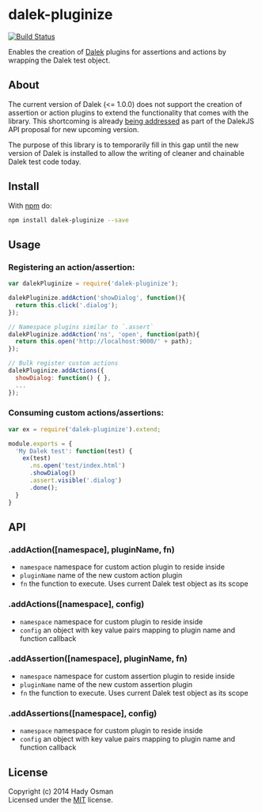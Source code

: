 # dalek-pluginize

[![Build Status](https://travis-ci.org/hadynz/dalek-pluginize.svg)](https://travis-ci.org/hadynz/dalek-pluginize)

Enables the creation of [Dalek][dalekjs] plugins for assertions and actions by wrapping the Dalek test object.

## About

The current version of Dalek (<= 1.0.0) does not support the creation of assertion or action plugins to extend
the functionality that comes with the library. This shortcoming is already [being addressed][proposal] as part of
the DalekJS API proposal for new upcoming version.

The purpose of this library is to temporarily fill in this gap until the new version of Dalek is installed to allow
the writing of cleaner and chainable Dalek test code today.

## Install

With [npm](http://npmjs.org) do:

```bash
npm install dalek-pluginize --save
```

## Usage

### Registering an action/assertion:

```js
var dalekPluginize = require('dalek-pluginize');

dalekPluginize.addAction('showDialog', function(){
  return this.click('.dialog');
});

// Namespace plugins similar to `.assert`
dalekPluginize.addAction('ns', 'open', function(path){
  return this.open('http://localhost:9000/' + path);
});

// Bulk register custom actions
dalekPluginize.addActions({
  showDialog: function() { },
  ...
});

```

### Consuming custom actions/assertions:

```js
var ex = require('dalek-pluginize').extend;

module.exports = {
  'My Dalek test': function(test) {
    ex(test)
      .ns.open('test/index.html')
      .showDialog()
      .assert.visible('.dialog')
      .done();
  }
}
```

## API

### .addAction([namespace], pluginName, fn)

* `namespace` namespace for custom action plugin to reside inside
* `pluginName` name of the new custom action plugin
* `fn` the function to execute. Uses current Dalek test object as its scope

### .addActions([namespace], config)

* `namespace` namespace for custom plugin to reside inside
* `config` an object with key value pairs mapping to plugin name and function callback

### .addAssertion([namespace], pluginName, fn)

* `namespace` namespace for custom assertion plugin to reside inside
* `pluginName` name of the new custom assertion plugin
* `fn` the function to execute. Uses current Dalek test object as its scope

### .addAssertions([namespace], config)

* `namespace` namespace for custom plugin to reside inside
* `config` an object with key value pairs mapping to plugin name and function callback

## License

Copyright (c) 2014 Hady Osman  
Licensed under the [MIT][license] license.

[dalekjs]: http://dalekjs.com
[proposal]: https://github.com/rodneyrehm/dalek-api#registering-an-action
[license]: https://github.com/hadynz/dalek-pluginize/blob/master/README.md
